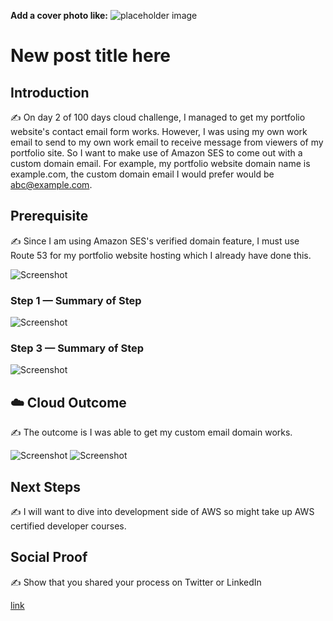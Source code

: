 **Add a cover photo like:**
![placeholder image](https://via.placeholder.com/1200x600)

# New post title here

## Introduction

✍️ On day 2 of 100 days cloud challenge, I managed to get my portfolio website's contact email form works. However, I was using my own work email to send to my own work email to receive message from viewers of my portfolio site. So I want to make use of Amazon SES to come out with a custom domain email. For example, my portfolio website domain name is example.com, the custom domain email I would prefer would be abc@example.com.

## Prerequisite

✍️ Since I am using Amazon SES's verified domain feature, I must use Route 53 for my portfolio website hosting which I already have done this.


![Screenshot](https://via.placeholder.com/500x300)

### Step 1 — Summary of Step

![Screenshot](https://via.placeholder.com/500x300)

### Step 3 — Summary of Step

![Screenshot](https://via.placeholder.com/500x300)

## ☁️ Cloud Outcome

✍️ The outcome is I was able to get my custom email domain works.

![Screenshot](/assets/contact.PNG)
![Screenshot](/assets/email.PNG)
## Next Steps

✍️ I will want to dive into development side of AWS so might take up AWS certified developer courses.

## Social Proof

✍️ Show that you shared your process on Twitter or LinkedIn

[link](link)
